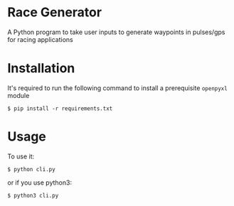 # Race Generator

A Python program to take user inputs to generate waypoints in pulses/gps for racing applications


# Installation

It's required to run the following command to install a prerequisite `openpyxl` module

    $ pip install -r requirements.txt

# Usage

To use it:

    $ python cli.py

or if you use python3:

    $ python3 cli.py

